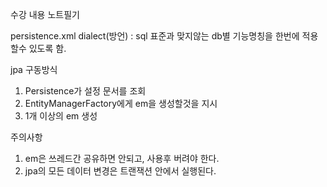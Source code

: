 수강 내용 노트필기

persistence.xml
dialect(방언) : sql 표준과 맞지않는 db별 기능명칭을 한번에 적용할수 있도록 함.

jpa 구동방식
1. Persistence가 설정 문서를 조회
2. EntityManagerFactory에게 em을 생성할것을 지시
3. 1개 이상의 em 생성

주의사항
1. em은 쓰레드간 공유하면 안되고, 사용후 버려야 한다.
2. jpa의 모든 데이터 변경은 트랜잭션 안에서 실행된다.